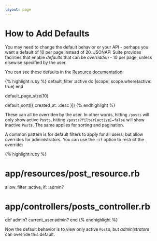 ```yaml
---
layout: page
---
```


How to Add Defaults
==========

You may need to change the default behavior or your API - perhaps you
want a default of 10 per page instead of 20. JSONAPI Suite provides
facilities that enable *defaults* that can be *overridden* - 10 per
page, unless elsewise specified by the user.

You can see these defaults in the [Resource documentation](https://jsonapi-suite.github.io/jsonapi_compliable/JsonapiCompliable/Resource.html):

{% highlight ruby %}
default_filter :active do |scope|
  scope.where(active: true)
end

default_page_size(10)

default_sort([{ created_at: :desc }])
{% endhighlight %}

These can all be overriden by the user. In other words, hitting
`/posts` will only show active `Post`s, hitting
`/posts?filter[active]=false` will show inactive `Post`s. The same applies
for sorting and pagination.

A common pattern is for default filters to apply for all users, but
allow overrides for administrators. You can use the `:if` option to
restrict the override:

{% highlight ruby %}
# app/resources/post_resource.rb
allow_filter :active, if: :admin?

# app/controllers/posts_controller.rb
def admin?
  current_user.admin?
end
{% endhighlight %}

Now the default behavior is to view only active `Post`s, but
*administrators* can override this default.

<br />
<br />
